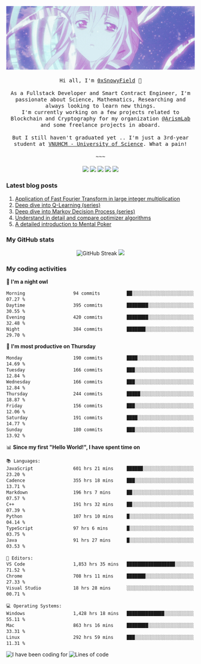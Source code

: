 <div align='center'>
<img src="./assets/banner.gif" alt="Banner" width="1000" />
    <br/>
    <br/>
  <samp>
    Hi all, I'm <a href="https://snowyfield.me/">0xSnowyField</a> 🧸
    </br></br>
    As a Fullstack Developer and Smart Contract Engineer, I'm passionate about Science, Mathematics, Researching and always looking to learn new things.</br> I'm currently working on a few projects related to Blockchain and Cryptography for my organization <a href="https://github.com/ArismLab">@ArismLab</a> and some freelance projects in aboard.
    </br></br>
    But I still haven't graduated yet .. I'm just a 3rd-year student at <a href="https://en.hcmus.edu.vn/">VNUHCM - University of Science</a>. What a pain!
    </br></br>~~~</br></br>
  </samp>
  <a href = "https://wakatime.com/@SnowyField1906"><img src="https://img.shields.io/badge/-Wakatime-000000?style=for-the-badge&logo=wakatime&logoColor=white" target="_blank"></a>
  <a href="https://linkedin.com/in/NHThuan" target="_blank"><img src="https://img.shields.io/badge/-LinkedIn-0A66C2?style=for-the-badge&logo=linkedin&logoColor=white" target="_blank"></a>
  <a href="https://stackoverflow.com/users/17358240/snowyfield" target="_blank"><img src="https://img.shields.io/badge/StackOverflow-F58025?style=for-the-badge&logo=stackoverflow&logoColor=white" target="_blank"></a>
  <a href="https://facebook.com/SnowyField1906" target="_blank"><img src="https://img.shields.io/badge/-Facebook-0A66C2?style=for-the-badge&logo=facebook&logoColor=white" target="_blank"></a>
  <a href="https://x.com/SnowyField1906" target="_blank"><img src="https://img.shields.io/badge/-Twitter-000000?style=for-the-badge&logo=x&logoColor=white" target="_blank"></a>
</div>

### Latest blog posts

1. [Application of Fast Fourier Transform in large integer multiplication](https://www.snowyfield.me/posts/ung-dung-fast-fourier-transform-trong-phep-nhan-so-nguyen-lon)
2. [Deep dive into Q-Learning (series)](https://www.snowyfield.me/posts/hieu-sau-ve-q-learning-phan-1)
3. [Deep dive into Markov Decision Process (series)](https://www.snowyfield.me/posts/hieu-sau-ve-markov-decision-process-phan-1)
4. [Understand in detail and compare optimizer algorithms](https://www.snowyfield.me/posts/tim-hieu-chi-tiet-va-so-sanh-cac-thuat-toan-optimizer)
5. [A detailed introduction to Mental Poker](https://www.snowyfield.me/posts/gioi-thieu-chi-tiet-ve-bai-toan-mental-poker)

### My GitHub stats

<div align="center">
  <img src="https://github-readme-streak-stats.herokuapp.com?user=SnowyFIeld1906&theme=swift&hide_border=true&date_format=M%20j%5B%2C%20Y%5D&card_width=1000" alt="GitHub Streak" />
  <img src='http://github-profile-summary-cards.vercel.app/api/cards/profile-details?username=snowyfield1906&theme=swift' width='1000px'/>
</div>

### My coding activities

<!--START_SECTION:waka-->
**🦉 I'm a night owl** 

```text
Morning                  94 commits          ██░░░░░░░░░░░░░░░░░░░░░░░   07.27 % 
Daytime                  395 commits         ████████░░░░░░░░░░░░░░░░░   30.55 % 
Evening                  420 commits         ████████░░░░░░░░░░░░░░░░░   32.48 % 
Night                    384 commits         ███████░░░░░░░░░░░░░░░░░░   29.70 % 
```
📅 **I'm most productive on Thursday** 

```text
Monday                   190 commits         ████░░░░░░░░░░░░░░░░░░░░░   14.69 % 
Tuesday                  166 commits         ███░░░░░░░░░░░░░░░░░░░░░░   12.84 % 
Wednesday                166 commits         ███░░░░░░░░░░░░░░░░░░░░░░   12.84 % 
Thursday                 244 commits         █████░░░░░░░░░░░░░░░░░░░░   18.87 % 
Friday                   156 commits         ███░░░░░░░░░░░░░░░░░░░░░░   12.06 % 
Saturday                 191 commits         ████░░░░░░░░░░░░░░░░░░░░░   14.77 % 
Sunday                   180 commits         ███░░░░░░░░░░░░░░░░░░░░░░   13.92 % 
```


📊 **Since my first "Hello World!", I have spent time on** 

```text
📚 Languages: 
JavaScript               601 hrs 21 mins     ██████░░░░░░░░░░░░░░░░░░░   23.20 % 
Cadence                  355 hrs 18 mins     ███░░░░░░░░░░░░░░░░░░░░░░   13.71 % 
Markdown                 196 hrs 7 mins      ██░░░░░░░░░░░░░░░░░░░░░░░   07.57 % 
C++                      191 hrs 32 mins     ██░░░░░░░░░░░░░░░░░░░░░░░   07.39 % 
Python                   107 hrs 10 mins     █░░░░░░░░░░░░░░░░░░░░░░░░   04.14 % 
TypeScript               97 hrs 6 mins       █░░░░░░░░░░░░░░░░░░░░░░░░   03.75 % 
Java                     91 hrs 27 mins      █░░░░░░░░░░░░░░░░░░░░░░░░   03.53 % 

📑 Editors: 
VS Code                  1,853 hrs 35 mins   ██████████████████░░░░░░░   71.52 % 
Chrome                   708 hrs 11 mins     ███████░░░░░░░░░░░░░░░░░░   27.33 % 
Visual Studio            18 hrs 28 mins      ░░░░░░░░░░░░░░░░░░░░░░░░░   00.71 % 

💻 Operating Systems: 
Windows                  1,428 hrs 18 mins   ██████████████░░░░░░░░░░░   55.11 % 
Mac                      863 hrs 16 mins     ████████░░░░░░░░░░░░░░░░░   33.31 % 
Linux                    292 hrs 59 mins     ███░░░░░░░░░░░░░░░░░░░░░░   11.31 % 
```

![I have been coding for](http://img.shields.io/badge/I%20have%20been%20coding%20for-2%2C603%20hrs%2021%20mins-blue)  ![Lines of code](https://img.shields.io/badge/I%20have%20been%20writing-3.4%20million%20lines%20of%20code-blue)  
<!--END_SECTION:waka-->
